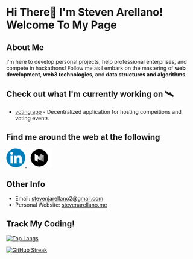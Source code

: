 # Hi There👋 I'm Steven Arellano! Welcome To My Page

## About Me

I'm here to develop personal projects, help professional enterprises, and compete in hackathons! Follow me as I embark on the mastering of **web development**, **web3 technologies**, and **data structures and algorithms**.

## Check out what I'm currently working on 🛰️

-   [voting app](https://github.com/stevenarellano/voting) - Decentralized application for hosting compeitions and voting events

## Find me around the web at the following

<link rel="stylesheet" href="./styles.css">

<p class='webContainer'>
    <a href="https://www.linkedin.com/in/stevenjarellano/" target="_blank">
        <img src="./logos/linkedin.png" alt="linkedin" height="50" />
    </a>
    <a href="https://medium.com/@stevenjarellano" target="_blank">
        <img src="./logos/medium.png" alt="medium" height="50" />
    </a>  
</p>
 
## Other Info

-   Email: [stevenjarellano2@gmail.com](stevenjarellano2@gmail.com)
-   Personal Website: [stevenarellano.me](https://www.stevenarellano.me/)
 
## Track My Coding!
 
[![Top Langs](https://github-readme-stats.vercel.app/api/top-langs/?username=stevenarellano&theme=dracula)](https://github.com/anuraghazra/github-readme-stats)

[![GitHub Streak](https://github-readme-streak-stats.herokuapp.com?user=stevenarellano&theme=dracula&date_format=M%20j%5B%2C%20Y%5D)](https://git.io/streak-stats)

<!--
**stevenarellano/stevenarellano** is a ✨ _special_ ✨ repository because its `README.md` (this file) appears on your GitHub profile.
.
Here are some ideas to get you started:

- 🔭 I’m currently working on ...
- 🌱 I’m currently learning ...
- 👯 I’m looking to collaborate on ...  asd
- 🤔 I’m looking for help with ...
- 💬 Ask me about ...
- 📫 How to reach me: ...
- 😄 Pronouns: ...
- ⚡ Fun fact: ...
-->
